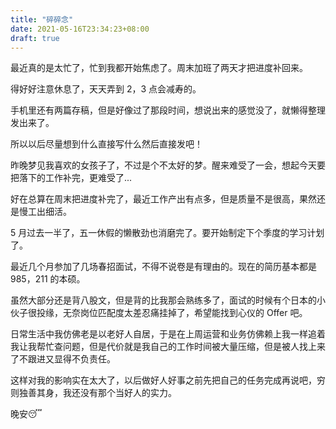```yaml
---
title: "碎碎念"
date: 2021-05-16T23:34:23+08:00
draft: true
---
```


最近真的是太忙了，忙到我都开始焦虑了。周末加班了两天才把进度补回来。

得好好注意休息了，天天弄到 2，3 点会减寿的。

手机里还有两篇存稿，但是好像过了那段时间，想说出来的感觉没了，就懒得整理发出来了。

所以以后尽量想到什么直接写什么然后直接发吧！

昨晚梦见我喜欢的女孩子了，不过是个不太好的梦。醒来难受了一会，想起今天要把落下的工作补完，更难受了...

好在总算在周末把进度补完了，最近工作产出有点多，但是质量不是很高，果然还是慢工出细活。

5 月过去一半了，五一休假的懒散劲也消磨完了。要开始制定下个季度的学习计划了。

最近几个月参加了几场春招面试，不得不说卷是有理由的。现在的简历基本都是 985，211 的本硕。

虽然大部分还是背八股文，但是背的比我那会熟练多了，面试的时候有个日本的小伙子很投缘，无奈岗位匹配度太差忍痛挂掉了，希望能找到心仪的 Offer 吧。

日常生活中我仿佛老是以老好人自居，于是在上周运营和业务仿佛赖上我一样追着我让我帮忙查问题，但是代价就是我自己的工作时间被大量压缩，但是被人找上来了不跟进又显得不负责任。

这样对我的影响实在太大了，以后做好人好事之前先把自己的任务完成再说吧，穷则独善其身，我还没有那个当好人的实力。

晚安😴
